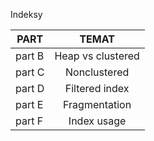 Indeksy

|PART | TEMAT |
| ------------- |:-------------:|
part B | Heap vs clustered| 
part C | Nonclustered| 
part D |Filtered index|
part E |Fragmentation|
part F |Index usage|
